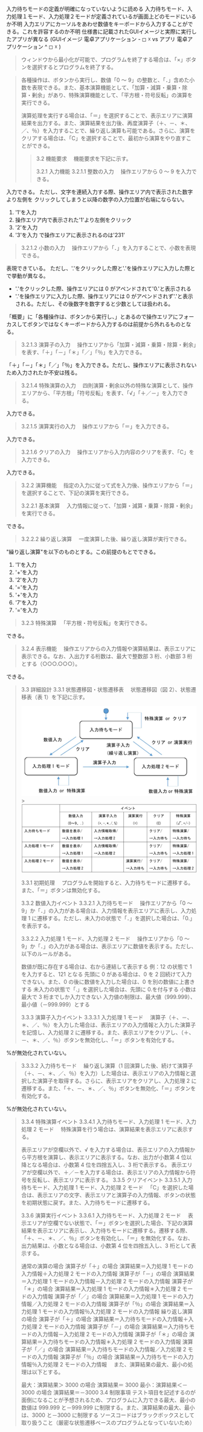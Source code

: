 入力待ちモードの定義が明確になっていないように読める
入力待ちモード、入力処理１モード、入力処理２モードが定義されているが画面上どのモードにいるか不明
入力エリアにカーソルをあわせ数値をキーボードから入力することができる。これを許容するのか不明
仕様書に記載されたGUIイメージと実際に実行したアプリが異なる
   (GUIイメージ 電卓アプリケーション - ◻ ☓ vs アプリ 電卓アプリケーション ^ ◻ ☓ )
   





> ウィンドウから最小化が可能で、プログラムを終了する場合は、「×」ボタンを選択するとプログラムを終了する。

> 各種操作は、ボタンから実行し、数値「0 ～ 9」の整数と、「．」含めた小数を表現できる。また、基本演算機能として、「加算・減算・乗算・除算・剰余」があり、特殊演算機能として、「平方根・符号反転」の演算を実行できる。
>
> 演算処理を実行する場合は、「＝」を選択することで、表示エリアに演算結果を出力する。また、演算結果を出力後、再度演算子（＋、－、＊、／、％）を入力することで、繰り返し演算も可能である。さらに、演算をクリアする場合は、「C」を選択することで、最初から演算をやり直すことができる。
>
> > 3.2 機能要求
> > 　機能要求を下記に示す。
> >
> > 3.2.1 入力機能
> > 3.2.1.1 整数の入力
> > 　操作エリアから 0 ～ 9 を入力できる。

入力できる。
ただし、文字を連続入力する際、操作エリア内で表示された数字より左側を
クリックしてしまうと以降の数字の入力位置が右端にならない。

1. '1'を入力
2. 操作エリア内で表示された'1'より左側をクリック
3. '2'を入力
4. '3'を入力
   で操作エリアに表示されるのは'231'

> 3.2.1.2 小数の入力
> 　操作エリアから「．」を入力することで、小数を表現できる。

表現できている。
ただし、'.'をクリックした際と'.'を操作エリアに入力した際とで挙動が異なる。

- '.'をクリックした際、操作エリアには 0 がアペンドされて'0.'と表示される
- '.'を操作エリアに入力した際、操作エリアには 0 がアペンドされず'.'と表示される。ただし、その後数字を数字すると少数としては扱われる。

「概要」に「各種操作は、ボタンから実行し、」とあるので操作エリアにフォーカスしてボタンではなくキーボードから入力するのは前提から外れるものとなる。

> 3.2.1.3 演算子の入力
> 　操作エリアから「加算・減算・乗算・除算・剰余」を表す、「＋」「－」「＊」「／」「％」を入力できる。

「＋」「－」「＊」「／」「％」を入力できる。ただし、操作エリアに表示されないため入力されたか不安は残る。

> 3.2.1.4 特殊演算の入力
> 　四則演算・剰余以外の特殊な演算として、操作エリアから、「平方根」「符号反転」を表す、「√」「＋／－」を入力できる。

入力できる。

> 3.2.1.5 演算実行の入力
> 　操作エリアから「＝」を入力できる。

入力できる。

> 3.2.1.6 クリアの入力
> 　操作エリアから入力内容のクリアを表す、「C」を入力できる。

入力できる。

> 3.2.2 演算機能
> 　指定の入力に従って式を入力後、操作エリアから「＝」を選択することで、下記の演算を実行できる。
>
> 3.2.2.1 基本演算
> 　入力情報に従って、「加算・減算・乗算・除算・剰余」を実行できる。

できる。

> 3.2.2.2 繰り返し演算
> 　一度演算した後、繰り返し演算が実行できる。

"繰り返し演算"を以下のものとする。この前提のもとでできる。

1. '1'を入力
2. '+'を入力
3. '2'を入力
4. '='を入力
5. '+'を入力
6. '7'を入力
7. '='を入力

> 3.2.3 特殊演算
> 　「平方根・符号反転」を実行できる。

できる。

> 3.2.4 表示機能
> 　操作エリアからの入力情報や演算結果は、表示エリアに表示できる。なお、入出力する桁数は、最大で整数部 3 桁、小数部 3 桁とする（○○○.○○○）。

できる。

> 3.3 詳細設計
> 3.3.1 状態遷移図・状態遷移表
> 　状態遷移図（図 2）、状態遷移表（表 1）を下記に示す。
>
> ![状態遷移図](./状態遷移図.jpg) >![状態遷移表](./状態遷移表.jpg)
>
> 3.3.1 初期処理
> 　プログラムを開始すると、入力待ちモードに遷移する。また、「＝」ボタンは無効化する。
>
> 3.3.2 数値入力イベント
> 3.3.2.1 入力待ちモード
> 　操作エリアから「0 ～ 9」か「．」の入力がある場合は、入力情報を表示エリアに表示し、入力処理 1 に遷移する。ただし、未入力の状態で「．」を選択した場合は、「0.」を表示する。
>
> 3.3.2.2 入力処理 1 モード、入力処理 2 モード
> 　操作エリアから「0 ～ 9」か「．」の入力がある場合は、表示エリアに数値を表示する。ただし、以下のルールがある。
>
> 数値が既に存在する場合は、右から連結して表示する
> 例：12 の状態で 1 を入力すると、121 となる
> 先頭に 0 がある場合は、0 を 2 回続けて入力できない。また、0 の後に数値を入力した場合は、0 を別の数値に上書きする
> 未入力の状態で「.」を選択した場合は、先頭に 0.を付与する
> 小数は最大で 3 桁までしか入力できない
> 入力値の制限は、最大値（999.999）、最小値（－999.999）とする
>
> 3.3.3 演算子入力イベント
> 3.3.3.1 入力処理 1 モード
> 　演算子（＋、－、＊、／、％）を入力した場合は、表示エリアの入力情報と入力した演算子を記憶し、入力処理 2 に遷移する。また、表示エリアをクリアし、（＋、－、＊、／、％）ボタンを無効化し、「＝」ボタンを有効化する。

%が無効化されていない。

> 3.3.3.2 入力待ちモード
> 　繰り返し演算（1 回演算した後、続けて演算子（＋、－、＊、／、％）を入力）した場合は、表示エリアの入力情報と選択した演算子を取得する。さらに、表示エリアをクリアし、入力処理 2 に遷移する。また、「＋、－、＊、／、％」ボタンを無効化、「＝」ボタンを有効化する。

%が無効化されていない。

> 3.3.4 特殊演算イベント
> 3.3.4.1 入力待ちモード、入力処理 1 モード、入力処理 2 モード
> 　特殊演算を行う場合は、演算結果を表示エリアに表示する。
>
> 表示エリアが空欄以外で、√ を入力する場合は、表示エリアの入力情報から平方根を演算し、表示エリアに表示する。なお、出力が小数第 4 位以降となる場合は、小数第 4 位を四捨五入し、3 桁で表示する。
> 表示エリアが空欄以外で、＋／－を入力する場合は、表示エリアの入力情報から符号を反転し、表示エリアに表示する。
> 3.3.5 クリアイベント
> 3.3.5.1 入力待ちモード、入力処理 1 モード、入力処理 2 モード
> 　「C」を選択した場合は、表示エリアの文字、表示エリアと演算子の入力情報、ボタンの状態を初期状態に戻す。また、入力待ちモードに遷移する。
>
> 3.3.6 演算実行イベント
> 3.3.6.1 入力待ちモード、入力処理 2 モード
> 　表示エリアが空欄でない状態で、「＝」ボタンを選択した場合、下記の演算結果を表示エリアに表示し、入力待ちモードに遷移する。遷移する際、「＋、－、＊、／、％」ボタンを有効化し、「＝」を無効化する。なお、出力結果は、小数となる場合は、小数第 4 位を四捨五入し、3 桁として表示する。
>
> 通常の演算の場合
> 演算子が「＋」の場合
> 演算結果＝入力処理 1 モードの入力情報＋入力処理 2 モードの入力情報
> 演算子が「－」の場合
> 演算結果＝入力処理 1 モードの入力情報－入力処理 2 モードの入力情報
> 演算子が「＊」の場合
> 演算結果＝入力処理 1 モードの入力情報＊入力処理 2 モードの入力情報
> 演算子が「／」の場合
> 演算結果＝入力処理 1 モードの入力情報／入力処理 2 モードの入力情報
> 演算子が「％」の場合
> 演算結果＝入力処理 1 モードの入力情報％入力処理 2 モードの入力情報
> 繰り返し演算の場合
> 演算子が「＋」の場合
> 演算結果＝入力待ちモードの入力情報＋入力処理 2 モードの入力情報
> 演算子が「－」の場合
> 演算結果＝入力待ちモードの入力情報－入力処理 2 モードの入力情報
> 演算子が「＊」の場合
> 演算結果＝入力待ちモードの入力情報＊入力処理 2 モードの入力情報
> 演算子が「／」の場合
> 演算結果＝入力待ちモードの入力情報／入力処理 2 モードの入力情報
> 演算子が「％」の場合
> 演算結果＝入力待ちモードの入力情報％入力処理 2 モードの入力情報
> 　また、演算結果の最大、最小の処理は以下とする。
>
> 最大：演算結果＞ 3000 の場合
> 演算結果＝ 3000
> 最小：演算結果＜－3000 の場合
> 演算結果＝－3000
> 3.4 制限事項
> テスト項目を記述するのが面倒になることが予想されるため、プログラムに入力できる最大、最小の数値は 999.999 と－999.999 に制限する。また、演算結果の最大、最小は、3000 と－3000 に制限する
> ソースコードはブラックボックスとして取り扱うこと（厳密な状態遷移ベースのプログラムとなっていないため）
